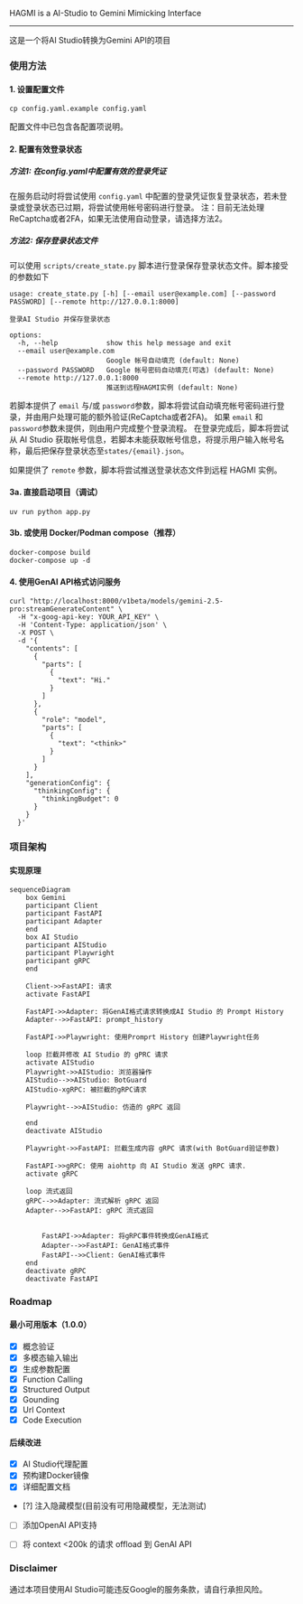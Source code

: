 HAGMI is a AI-Studio to Gemini Mimicking Interface

---

这是一个将AI Studio转换为Gemini API的项目


### 使用方法

#### 1. 设置配置文件

```shell
cp config.yaml.example config.yaml
```

配置文件中已包含各配置项说明。

#### 2. 配置有效登录状态

##### 方法1: 在config.yaml中配置有效的登录凭证

在服务启动时将尝试使用 `config.yaml` 中配置的登录凭证恢复登录状态，若未登录或登录状态已过期，将尝试使用帐号密码进行登录。
注：目前无法处理ReCaptcha或者2FA，如果无法使用自动登录，请选择方法2。

##### 方法2: 保存登录状态文件

可以使用 `scripts/create_state.py` 脚本进行登录保存登录状态文件。脚本接受的参数如下
```
usage: create_state.py [-h] [--email user@example.com] [--password PASSWORD] [--remote http://127.0.0.1:8000]

登录AI Studio 并保存登录状态

options:
  -h, --help            show this help message and exit
  --email user@example.com
                        Google 帐号自动填充 (default: None)
  --password PASSWORD   Google 帐号密码自动填充(可选) (default: None)
  --remote http://127.0.0.1:8000
                        推送到远程HAGMI实例 (default: None)
```

若脚本提供了 `email` 与/或 `password`参数，脚本将尝试自动填充帐号密码进行登录，并由用户处理可能的额外验证(ReCaptcha或者2FA)。
如果 `email` 和 `password`参数未提供，则由用户完成整个登录流程。
在登录完成后，脚本将尝试从 AI Studio 获取帐号信息，若脚本未能获取帐号信息，将提示用户输入帐号名称，最后把保存登录状态至`states/{email}.json`。


如果提供了 `remote` 参数，脚本将尝试推送登录状态文件到远程 HAGMI 实例。


#### 3a. 直接启动项目（调试）

```shell
uv run python app.py
```

#### 3b. 或使用 Docker/Podman compose（推荐）
```shell
docker-compose build
docker-compose up -d
```

#### 4. 使用GenAI API格式访问服务

```shell
curl "http://localhost:8000/v1beta/models/gemini-2.5-pro:streamGenerateContent" \
  -H "x-goog-api-key: YOUR_API_KEY" \
  -H 'Content-Type: application/json' \
  -X POST \
  -d '{
    "contents": [
      {
        "parts": [
          {
            "text": "Hi."
          }
        ]
      },
      {
        "role": "model",
        "parts": [
          {
            "text": "<think>"
          }
        ]
      }
    ],
    "generationConfig": {
      "thinkingConfig": {
        "thinkingBudget": 0
      }
    }
  }'
```

### 项目架构

#### 实现原理

```mermaid
sequenceDiagram
    box Gemini
    participant Client
    participant FastAPI
    participant Adapter
    end
    box AI Studio
    participant AIStudio
    participant Playwright
    participant gRPC
    end

    Client->>FastAPI: 请求
    activate FastAPI

    FastAPI->>Adapter: 将GenAI格式请求转换成AI Studio 的 Prompt History
    Adapter-->>FastAPI: prompt_history

    FastAPI->>Playwright: 使用Promprt History 创建Playwright任务

    loop 拦截并修改 AI Studio 的 gPRC 请求
    activate AIStudio
    Playwright->>AIStudio: 浏览器操作
    AIStudio-->>AIStudio: BotGuard
    AIStudio-xgRPC: 被拦截的gRPC请求

    Playwright-->>AIStudio: 仿造的 gRPC 返回

    end
    deactivate AIStudio

    Playwright->>FastAPI: 拦截生成内容 gRPC 请求(with BotGuard验证参数)
    
    FastAPI->>gRPC: 使用 aiohttp 向 AI Studio 发送 gRPC 请求.
    activate gRPC

    loop 流式返回
    gRPC-->>Adapter: 流式解析 gRPC 返回
    Adapter-->>FastAPI: gRPC 流式返回


        FastAPI->>Adapter: 将gRPC事件转换成GenAI格式
        Adapter-->>FastAPI: GenAI格式事件
        FastAPI-->>Client: GenAI格式事件
    end
    deactivate gRPC
    deactivate FastAPI
```


### Roadmap

#### 最小可用版本（1.0.0）

- [x] 概念验证
- [x] 多模态输入输出
- [x] 生成参数配置
- [x] Function Calling
- [x] Structured Output
- [x] Gounding
- [x] Url Context
- [x] Code Execution

#### 后续改进

- [x] AI Studio代理配置
- [x] 预构建Docker镜像
- [x] 详细配置文档
- [?] 注入隐藏模型(目前没有可用隐藏模型，无法测试)
- [ ] 添加OpenAI API支持
- [ ] 将 context <200k 的请求 offload 到 GenAI API


### Disclaimer

通过本项目使用AI Studio可能违反Google的服务条款，请自行承担风险。
